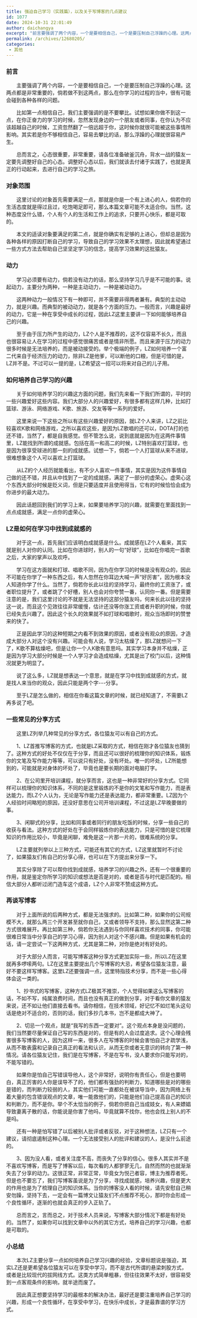 ```yaml
---
title: 强迫自己学习（实践篇），以及关于写博客的几点建议
id: 1077
date: 2024-10-31 22:01:49
author: daichangya
excerpt: "前言要强调了两个内容，一个是要相信自己，一个是要压制自己浮躁的心理。这两点都是非常重要的，倘若做不到这两点，那么在你学习的过程的当中，很有可能会碰到各种各样的问题。　　比如第一点相信自己，我们主要强调的是不要攀比。试想如果你做不到这一点，在你正奋力的学习的时候，忽然发现身边的一个朋"
permalink: /archives/12680205/
categories:
 - 其他
---
```




### 前言

　　主要强调了两个内容，一个是要相信自己，一个是要压制自己浮躁的心理。这两点都是非常重要的，倘若做不到这两点，那么在你学习的过程的当中，很有可能会碰到各种各样的问题。

　　比如第一点相信自己，我们主要强调的是不要攀比。试想如果你做不到这一点，在你正奋力的学习的时候，忽然发现身边的一个朋友或者同事，在你认为不应该超越自己的时候，工资忽然翻了一倍远超于你，这时候你就很可能被这些事情所影响。其实若是你不够相信自己，容易去攀比的话，那么浮躁的心理就很容易产生。

　　总而言之，心态很重要，非常重要，请各位准备破釜沉舟，背水一战的猿友一定要先调整好自己的心态。调整好心态以后，我们就该去付诸于实践了，也就是真正的行动起来，去进行自己的学习之旅。

### 对象范围

　　这里讨论的对象首先需要满足一点，那就是你是一个有上进心的人，倘若你的生活态度就是得过且过，吃饱喝足即可，那么本篇文章可能不太适合你。当然，这种态度没什么错，个人有个人的生活和工作上的追求，只要开心快乐，都是可取的。

　　本文的适读对象要满足的第二点，就是你确实有足够的上进心，但却总是因为各种各样的原因打断自己的学习，导致自己的学习效果不太理想，因此就希望通过一些方式方法去帮助自己坚坚定学习的信念，提高学习效果的这批猿友。

### 动力

　　学习必须要有动力，倘若没有动力的话，那么坚持学习几乎是不可能的事。说起动力，主要分为两种，一种是主动动力，一种是被动动力。

　　这两种动力一般情况下有一种即可，并不需要非得两者兼有。典型的主动动力，就是兴趣。而典型的被动动力，就是各个方面的压力。一般而言，兴趣是最好的动力，它是一种在享受中成长的过程，因此LZ这里主要讲一下如何能够培养自己的兴趣。

　　至于由于压力所产生的动力，LZ个人是不推荐的，这不仅容易不长久，而且也很容易让人在学习的过程中感觉很痛苦或者是情非所愿。而且来源于压力的动力很多时候是无法培养的，而是被动接受的。举个极端的例子，LZ如何培养一个富二代来自于经济压力的动力，除非LZ是他爹，可以断他的口粮，但是可惜的是，LZ并不是。不过可以一提的是，LZ希望这一招可以将来对自己的儿子用。

### 如何培养自己学习的兴趣

　　关于如何培养学习的兴趣这方面的问题，我们先来看一下我们所谓的，平时的一些兴趣爱好这些内容。我们大部分人的兴趣爱好，有很多都有这样几种，比如打篮球、游泳、网络游戏、K歌、旅游、交友等等一系列的爱好。

　　这里来说一下这些之所以有这些兴趣爱好的原因，就LZ个人来讲，LZ之前比较喜欢K歌和网络游戏，之所以喜欢这些，是因为LZ歌唱的还可以，DOTA打的也还不错，当然了，都是自我感觉。但不管怎么说，说到底就是因为在这两件事情里，LZ能找到所谓的成就感。包括在高一和高二的时候，LZ特别喜欢打篮球，也是因为很享受球进的那一刻的成就感。试想一下，倘若一个人打篮球从来不进球，很难想象这个人可以喜欢上打篮球。

　　从LZ的个人经历就能看出，有不少人喜欢一件事情，其实是因为这件事情自己做的还不错，并且从中找到了一定的成就感，满足了一部分的虚荣心。虚荣心这个东西大部分时候是贬义词，但是只要适度并且使用得当，它有的时候恰恰会成为你进步的最大动力。

　　因此话题回到我们的学习上来，如果要培养学习的兴趣，就需要在里面找到一点点成就感，满足一点你的虚荣心。

### LZ是如何在学习中找到成就感的

　　对于这一点，首先我们应该明白成就感是什么。成就感在LZ个人看来，其实就是别人对你的认同。比如在你进球时，别人的一句“好球”，比如在你唱完一首歌之后，大家的掌声以及欢呼。

　　学习在这方面就和打球、唱歌不同，因为在你学习的时候是没有观众的，因此不可能在你学了一种东西之后，有人忽然在你耳边大喊一声“好厉害”，因为根本没人知道你学了什么。当然了，倘若你长此以往的坚持学习，最终你的工资涨了，或者职位提升了，或者跳了个好槽，别人也会对你夸赞一番，认同你一番。但是需要注意的是，我们这里讨论的不就是无法坚持的这部分猿友吗，何来长此以往的坚持这一说，而且这个见效往往非常缓慢，估计还没等你涨工资或者升职的时候，你就已经失去兴趣了。因此这个长久的效果就不如打球和唱歌时，观众当场即时的赞誉来的快了。

　　正是因此学习的这种短期之内看不到效果的原因，或者没有观众的原因，才造成大部分人对这个没有兴趣。可能会有人说，学习太枯燥了，那LZ就想问一下了，K歌不算枯燥吧，但是让你一个人K歌有意思吗。其实学习本身并不枯燥，正是因为学习大部分时候是一个人学习才会造成枯燥，尤其是出了校门以后，这种情况就更为明显了。

　　说了这么多，LZ就是想表达一个意思，就是在学习中找到成就感的方式，就是找人来当你的观众，因此只能是两个字---分享。

　　至于LZ是怎么做的，相信在你看这篇文章的时候，就已经知道了，不需要LZ再多说了吧。

### 一些常见的分享方式

　　这里LZ列举几种常见的分享方式，各位猿友可以有自己的方式。

　　1、LZ首推写博客的方式，也就是LZ采取的方式，相信在刚才各位猿友也猜到了。这种方式的好处不仅仅在于分享，而且还可以很好的梳理你的知识体系，锻炼你的文笔及写作能力等等，可以说只有好处，没有坏处。唯一的坏处，LZ所能想到的，可能就是对身体的坏处了，毕竟也是要长期的面对电脑打字。

　　2、在公司里开培训课程，就分享而言，这也是一种非常好的分享方式。它同样可以梳理你的知识体系，不同的是这里锻炼的不是你的文笔和写作能力，而是表达能力，而LZ个人认为，无论是写作能力还是表达能力，都非常重要。LZ因为个人经验时间略短的原因，还没好意思在公司开培训课程，不过这是LZ早晚要做的事。

　　3、闲聊式的分享，比如和同事或者同行的朋友吃饭的时候，分享一些自己的收获与看法。这种方式的好处在于会同样锻炼你的表达能力，只是可惜的是它梳理知识的作用比较小，毕竟是闲聊，难免是这一片那一片的，很难系统的分享。

　　LZ主要就列举以上三种方式，可能还有其它的方式，LZ这里就暂时不讨论了，如果猿友们有自己的分享心得，也可以在下方提出来分享一下。

　　其实分享除了可以帮你找到成就感，培养学习的兴趣之外，还有一个很重要的作用，就是鉴定你所学习的知识或想法是否是对的，或者是否与时代是匹配的。相信大部分人都听过闭门造车这个成语，LZ个人非常不赞成这种方式。

### 再谈写博客

　　对于上面所说的后两种方式，都是无法强求的。比如第二种，如果你的公司规模不大，就那么两三个开发甚至就你自己，又或者领导不支持，那么显然这第二种方式很难展开。再比如第三种，倘若你无法遇到与你同样喜欢技术的同事，你可能很难日常当中分享自己的学习心得，因为别人对这个不感兴趣。但是如果有机会的话，请一定尝试一下这两种方式，尤其是第二种，对你是绝对有好处的。

　　对于大部分人而言，可能写博客这种分享方式更加实际一些，所以LZ在这里就再多啰嗦两句。LZ在这里主要提出几个写博客的大忌，希望各位猿友注意，最好不要这样写博客。这里LZ还要强调一点，这里特指技术分享，而不是一些心得体会这一类的。

　　1、抄书式的写博客，这种方式LZ极其不推崇，个人觉得如果这么写博客的话，不如不写，纯属浪费时间，而且也没有真正的做到分享，对于看你文章的猿友来说，还不如让他们直接去看书。请你相信，在技术领域，好记忆不如烂笔头这句话是绝对不适合的，否则的话，我们多抄几本书，岂不是都成大神了。  

　　2、切忌一个观点，就是“我写的东西一定要对”。这个观点本身是没问题的，我们当然要尽量保证自己写的东西是对的，但是有的人会过度追求。这个心理会残害很多写博客的人，因为这样一来，很多人在写博客的时候会害怕自己才疏学浅，从而不敢表露和记录自己真正的看法和认识，从而无奈或者无意识的转向了第一种情况。请各位猿友记住，我们是在写博客，不是在写书，没人要求你只能写对的，不能写错的。

　　如果你是怕自己写错误导他人，这个非常好，说明你有责任心，但是也要明白，真正厉害的人你是误导不了的，他们都有强劲的判断力，知道哪些是对的哪些是错的，而判断力较弱的人，其实他们可能一直都处在被误导当中，因为网络上有着大量的包含错误观点的文章，唯一能救他们的，只能是他们自己提高自己的知识和判断力，而不是你。举个不太恰当的例子，倘若你把自己当成妓女，有人来嫖娼导致妻离子散的话，你能说是你害了他吗，毕竟就算不找你，他也会找上别人的不是吗。

　　还有一种是怕写错了以后被别人批评或者反驳，对于这种想法，LZ只有一个建议，请彻底遏制这种心理。一个无法接受别人的批评和建议的人，是没什么前途的。  

　　3、因为没人看，或者关注度不高，而丧失了分享的信心。很多人其实并不是不喜欢写博客，而是写了博客以后，每次看的人都寥寥无几，自然而然的也就渐渐失去了分享的动力。这很正常，非常正常，毕竟女为悦己者容，博主为推荐者死。但是也不要忘了，我们写博客虽说是为了分享，寻找成就感，培养兴趣，但是更大的作用也是为了梳理自己的知识体系。当你的博客没人看的时候，请先安慰自己稍安勿躁，坚持下去，一定会有一篇博文让猿友们不点推荐不死心，那时你会形成一个良性循环，逐渐的也就会真正的步入正轨了。

　　总而言之，言而总之，对于技术人员来说，写博客大部分情况下都是有好处的。当然了，如果你可以找到文章中以外的其它方式，培养自己的学习兴趣，也都是可取的。

### 小总结

　　本次LZ主要分享一点如何培养自己学习兴趣的经验，文章标题说是强迫，其实LZ还是更希望各位猿友可以在享受中学习，而不是古代所谓的悬梁刺股方式，或者是比较现代的拔网线方式。这类方式简单粗暴，但往往效果不太好，很容易受到一点客观条件的影响，就半途而废了。

　　因此真正想要坚持学习的最根本的解决办法，最好还是要注重培养自己学习的兴趣，形成一个良性循环，在享受中学习，在快乐中成长，才是最靠谱的学习方式。
